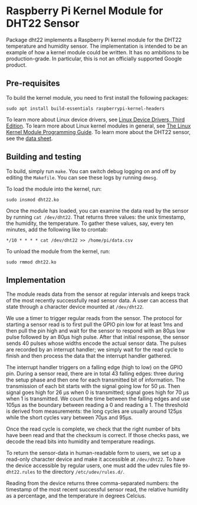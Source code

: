 # Raspberry Pi Kernel Module for DHT22 Sensor

Package dht22 implements a Raspberry Pi kernel module for the DHT22 temperature
and humidity sensor. The implementation is intended to be an example of how
a kernel module could be written. It has no ambitions to be production-grade.
In particular, this is not an officially supported Google product.

## Pre-requisites

To build the kernel module, you need to first install the following
packages:

```
sudo apt install build-essentials raspberrypi-kernel-headers
```

To learn more about Linux device drivers, see [Linux Device Drivers, Third
Edition](https://lwn.net/Kernel/LDD3/). To learn more about Linux kernel
modules in general, see [The Linux Kernel Module Programming
Guide](https://www.tldp.org/LDP/lkmpg/2.6/). To learn more about the DHT22
sensor, see the [data sheet](http://www.electrodragon.com/w/AM2302).

## Building and testing

To build, simply run `make`. You can switch debug logging on and off by
editing the `Makefile`. You can see these logs by running `dmesg`.

To load the module into the kernel, run:

```
sudo insmod dht22.ko
```

Once the module has loaded, you can examine the data read by the sensor
by running `cat /dev/dht22`. That returns three values: the unix timestamp,
the humidity, the temperature. To gather these values, say, every ten minutes,
add the following like to crontab:

```
*/10 * * * * cat /dev/dht22 >> /home/pi/data.csv
```

To unload the module from the kernel, run:

```
sudo rmmod dht22.ko
```

## Implementation

The module reads data from the sensor at regular intervals and keeps track
of the most recently successfully read sensor data. A user can access that
state through a character device mounted at `/dev/dht22`.

We use a timer to trigger regular reads from the sensor. The protocol for
starting a sensor read is to first pull the GPIO pin low for at least 1ms
and then pull the pin high and wait for the sensor to respond with an 80µs
low pulse followed by an 80µs high pulse. After that initial response, the
sensor sends 40 pulses whose widths encode the actual sensor data. The
pulses are recorded by an interrupt handler; we simply wait for the read
cycle to finish and then process the data that the interrupt handler
gathered.

The interrupt handler triggers on a falling edge (high to low) on the
GPIO pin. During a sensor read, there are in total 43 falling edges:
three during the setup phase and then one for each transmitted bit of
information. The transmission of each bit starts with the signal going
low for 50 µs. Then signal goes high for 26 µs when 0 is transmitted;
signal goes high for 70 µs when 1 is transmitted. We count the time
between the falling edges and use 105µs as the boundary between reading
a 0 and reading a 1. The threshold is derived from measurements: the
long cycles are usually around 125µs while the short cycles vary between
70µs and 95µs.

Once the read cycle is complete, we check that the right number of bits have
been read and that the checksum is correct. If those checks pass, we decode
the read bits into humidity and temperature readings.

To return the sensor-data in human-readable form to users, we set up a
read-only character device and make it accessible at `/dev/dht22`. To have
the device accessible by regular users, one must add the udev rules file
`99-dht22.rules` to the directory `/etc/udev/rules.d/`.

Reading from the device returns three comma-separated numbers: the
timestamp of the most recent successful sensor read, the relative humidity
as a percentage, and the temperature in degrees Celcius.
